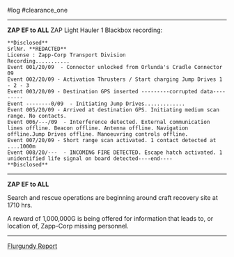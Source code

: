 #log #clearance_one 
***

**ZAP EF to ALL** 
ZAP Light Hauler 1 Blackbox recording:

	**Disclosed**
	SrlNr. **REDACTED**
	License : Zapp-Corp Transport Division
	Recording...........
	Event 001/20/09  - Connector unlocked from Orlunda's Cradle Connector 09
	Event 002/20/09 - Activation Thrusters / Start charging Jump Drives 1 - 2 - 3
	Event 003/20/09 - Destination GPS inserted ---------corrupted data---------
	Event --------0/09  - Initiating Jump Drives.............
	Event 005/20/09 - Arrived at destination GPS. Initiating medium scan range. No contacts.
	Event 006/---/09  - Interference detected. External communication lines offline. Beacon offline. Antenna offline. Navigation offline.Jump Drives offline. Manoeuvring controls offline. 
	Event 007/20/09 - Short range scan activated. 1 contact detected at ....1000m
	Event 008/20/---  - INCOMING FIRE DETECTED. Escape hatch activated. 1 unidentified life signal on board detected----end----
	**Disclosed**

***

**ZAP EF to ALL**

Search and rescue operations are beginning around craft recovery site at 1710 hrs.

A reward of 1,000,000G is being offered for information that leads to, or location of, Zapp-Corp missing personnel.

***

[Flurgundy Report](https://cdn.discordapp.com/attachments/998047841886945341/1154502978288500746/image.png)
